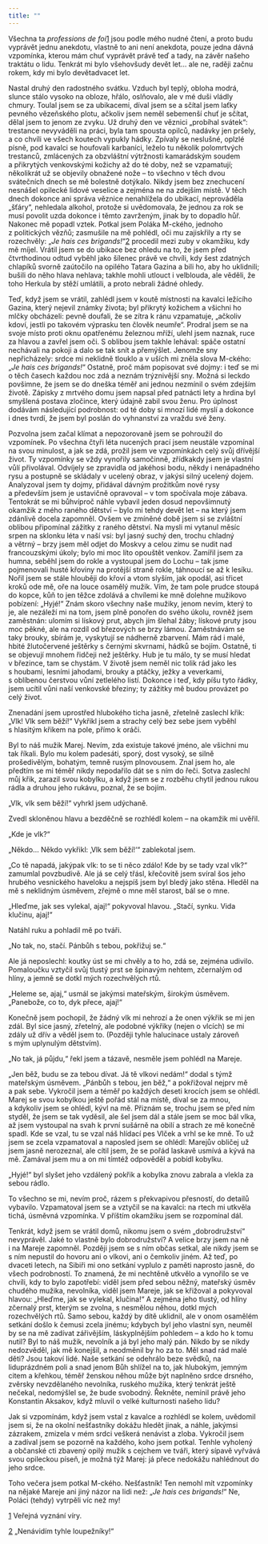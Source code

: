 ```yaml
---
title: ""
---
```


Všechna ta _professions de foi_[1](#footnote-3409-1) jsou podle mého nudné čtení, a proto budu vyprávět jednu anekdotu, vlastně to ani není anekdota, pouze jedna dávná vzpomínka, kterou mám chuť vyprávět právě teď a tady, na závěr našeho traktátu o lidu.
Tenkrát mi bylo všehovšudy devět let… ale ne, raději začnu rokem, kdy mi bylo devětadvacet let.

Nastal druhý den radostného svátku.
Vzduch byl teplý, obloha modrá, slunce stálo vysoko na obloze, hřálo, oslňovalo, ale v mé duši vládly chmury.
Toulal jsem se za ubikacemi, díval jsem se a sčítal jsem laťky pevného vězeňského plotu, ačkoliv jsem neměl sebemenší chuť je sčítat, dělal jsem to jenom ze zvyku.
Už druhý den ve věznici „probíhal svátek“: trestance nevyváděli na práci, byla tam spousta opilců, nadávky jen pršely, a co chvíli ve všech koutech vypukly hádky.
Zpívaly se neslušné, oplzlé písně, pod kavalci se houfovali karbaníci, leželo tu několik polomrtvých trestanců, zmlácených za obzvláštní výtržnosti kamarádským soudem a přikrytých venkovskými kožichy až do té doby, než se vzpamatují; několikrát už se objevily obnažené nože – to všechno v těch dvou svátečních dnech se mě bolestně dotýkalo.
Nikdy jsem bez znechucení nesnášel opilecké lidové veselice a zejména ne na zdejším místě.
V těch dnech dokonce ani správa věznice nenahlížela do ubikací, neprováděla „šťáry“, nehledala alkohol, protože si uvědomovala, že jednou za rok se musí povolit uzda dokonce i těmto zavrženým, jinak by to dopadlo hůř.
Nakonec mě popadl vztek.
Potkal jsem Poláka M-ckého, jednoho z politických vězňů; zasmušile na mě pohlédl, oči mu zajiskřily a rty se rozechvěly: „_Je hais ces brigands!_“[2](#footnote-3409-2) procedil mezi zuby v okamžiku, kdy mě míjel.
Vrátil jsem se do ubikace bez ohledu na to, že jsem před čtvrthodinou odtud vyběhl jako šílenec právě ve chvíli, kdy šest zdatných chlapíků svorně zaútočilo na opilého Tatara Gazina a bili ho, aby ho uklidnili; bušili do něho hlava nehlava; takhle mohli utlouct i velblouda, ale věděli, že toho Herkula by stěží umlátili, a proto nebrali žádné ohledy.

Teď, když jsem se vrátil, zahlédl jsem v koutě místnosti na kavalci ležícího Gazina, který nejevil známky života; byl přikrytý kožichem a všichni ho mlčky obcházeli: pevně doufali, že se zítra k ránu vzpamatuje, „ačkoliv kdoví, jestli po takovém výprasku ten člověk neumře“.
Prodral jsem se na svoje místo proti oknu opatřenému železnou mříží, ulehl jsem naznak, ruce za hlavou a zavřel jsem oči.
S oblibou jsem takhle lehával: spáče ostatní nechávali na pokoji a dalo se tak snít a přemýšlet.
Jenomže sny nepřicházely: srdce mi neklidně tlouklo a v uších mi zněla slova M-ckého: „_Je hais ces brigands!_“ Ostatně, proč mám popisovat své dojmy: i teď se mi o těch časech každou noc zdá a neznám trýznivější sny.
Možná si leckdo povšimne, že jsem se do dneška téměř ani jednou nezmínil o svém zdejším životě.
Zápisky z mrtvého domu jsem napsal před patnácti lety a hrdina byl smyšlená postava zločince, který údajně zabil svou ženu.
Pro úplnost dodávám následující podrobnost: od té doby si mnozí lidé myslí a dokonce i dnes tvrdí, že jsem byl poslán do vyhnanství za vraždu své ženy.

Pozvolna jsem začal klímat a nepozorovaně jsem se pohroužil do vzpomínek.
Po všechna čtyři léta nucených prací jsem neustále vzpomínal na svou minulost, a jak se zdá, prožil jsem ve vzpomínkách celý svůj dřívější život.
Ty vzpomínky se vždy vynořily samočinně, zřídkakdy jsem je vlastní vůlí přivolával.
Odvíjely se zpravidla od jakéhosi bodu, někdy i nenápadného rysu a postupně se skládaly v ucelený obraz, v jakýsi silný ucelený dojem.
Analyzoval jsem ty dojmy, přidával dávným prožitkům nové rysy a především jsem je ustavičně opravoval – v tom spočívala moje zábava.
Tentokrát se mi bůhvíproč náhle vybavil jeden dosud nepovšimnutý okamžik z mého raného dětství – bylo mi tehdy devět let – na který jsem zdánlivě docela zapomněl.
Ovšem ve zmíněné době jsem si se zvláštní oblibou připomínal zážitky z raného dětství.
Na mysli mi vytanul měsíc srpen na sklonku léta v naší vsi: byl jasný suchý den, trochu chladný a větrný – brzy jsem měl odjet do Moskvy a celou zimu se nudit nad francouzskými úkoly; bylo mi moc líto opouštět venkov.
Zamířil jsem za humna, seběhl jsem do rokle a vystoupal jsem do Lochu – tak jsme pojmenovali husté křoviny na protější straně rokle, táhnoucí se až k lesíku.
Nořil jsem se stále hlouběji do křoví a vtom slyším, jak opodál, asi třicet kroků ode mě, oře na louce osamělý mužik.
Vím, že tam pole prudce stoupá do kopce, kůň to jen těžce zdolává a chvílemi ke mně dolehne mužikovo pobízení: „Hyjé!“ Znám skoro všechny naše mužiky, jenom nevím, který to je, ale nezáleží mi na tom, jsem plně ponořen do svého úkolu, rovněž jsem zaměstnán: ulomím si lískový prut, abych jím šlehal žáby; lískové pruty jsou moc pěkné, ale na rozdíl od březových se brzy lámou.
Zaměstnávám se taky brouky, sbírám je, vyskytují se nádherně zbarvení.
Mám rád i malé, hbité žlutočervené ještěrky s černými skvrnami, hádků se bojím.
Ostatně, ti se objevují mnohem řidčeji než ještěrky.
Hub je tu málo, ty se musí hledat v březince, tam se chystám.
V životě jsem neměl nic tolik rád jako les s houbami, lesními jahodami, brouky a ptáčky, ježky a veverkami, s oblíbenou čerstvou vůní zetlelého listí.
Dokonce i teď, kdy píšu tyto řádky, jsem ucítil vůni naší venkovské březiny; ty zážitky mě budou provázet po celý život.

Znenadání jsem uprostřed hlubokého ticha jasně, zřetelně zaslechl křik: „Vlk! Vlk sem běží!“
Vykřikl jsem a strachy celý bez sebe jsem vyběhl s hlasitým křikem na pole, přímo k oráči.

Byl to náš mužik Marej.
Nevím, zda existuje takové jméno, ale všichni mu tak říkali.
Bylo mu kolem padesáti, sporý, dost vysoký, se silně prošedivělým, bohatým, temně rusým plnovousem.
Znal jsem ho, ale předtím se mi téměř nikdy nepodařilo dát se s ním do řeči.
Sotva zaslechl můj křik, zarazil svou kobylku, a když jsem se z rozběhu chytil jednou rukou rádla a druhou jeho rukávu, poznal, že se bojím.

„Vlk, vlk sem běží!“
vyhrkl jsem udýchaně.

Zvedl skloněnou hlavu a bezděčně se rozhlédl kolem – na okamžik mi uvěřil.

„Kde je vlk?“

„Někdo… Někdo vykřikl: ‚Vlk sem běží!‘“
zablekotal jsem.

„Co tě napadá, jakýpak vlk: to se ti něco zdálo! Kde by se tady vzal vlk?“ zamumlal povzbudivě.
Ale já se celý třásl, křečovitě jsem svíral šos jeho hrubého vesnického haveloku a nejspíš jsem byl bledý jako stěna.
Hleděl na mě s neklidným úsměvem, zřejmě o mne měl starost, bál se o mne.

„Hleďme, jak ses vylekal, ajaj!“ pokyvoval hlavou.
„Stačí, synku. Vida klučinu, ajaj!“

Natáhl ruku a pohladil mě po tváři.

„No tak, no, stačí.
Pánbůh s tebou, pokřižuj se.“

Ale já neposlechl: koutky úst se mi chvěly a to ho, zdá se, zejména udivilo.
Pomaloučku vztyčil svůj tlustý prst se špinavým nehtem, zčernalým od hlíny, a jemně se dotkl mých rozechvělých rtů.

„Heleme se, ajaj,“ usmál se jakýmsi mateřským, širokým úsměvem.
„Panebože, co to, dyk přece, ajaj!“

Konečně jsem pochopil, že žádný vlk mi nehrozí a že onen výkřik se mi jen zdál.
Byl sice jasný, zřetelný, ale podobné výkřiky (nejen o vlcích) se mi zdály už dřív a věděl jsem to.
(Později tyhle halucinace ustaly zároveň s mým uplynulým dětstvím).

„No tak, já půjdu,“
řekl jsem a tázavě, nesměle jsem pohlédl na Mareje.

„Jen běž, budu se za tebou dívat.
Já tě vlkovi nedám!“ dodal s týmž mateřským úsměvem.
„Pánbůh s tebou, jen běž,“ a pokřižoval nejprv mě a pak sebe.
Vykročil jsem a téměř po každých deseti krocích jsem se ohlédl.
Marej se svou kobylkou ještě pořád stál na místě, díval se za mnou, a kdykoliv jsem se ohlédl, kývl na mě.
Přiznám se, trochu jsem se před ním styděl, že jsem se tak vyděsil, ale šel jsem dál a stále jsem se moc bál vlka, až jsem vystoupal na svah k první sušárně na obilí a strach ze mě konečně spadl.
Kde se vzal, tu se vzal náš hlídací pes Vlček a vrhl se ke mně.
To už jsem se zcela vzpamatoval a naposled jsem se ohlédl: Marejův obličej už jsem jasně nerozeznal, ale cítil jsem, že se pořád laskavě usmívá a kývá na mě.
Zamával jsem mu a on mi tímtéž odpověděl a pobídl kobylku.

„Hyjé!“ byl slyšet jeho vzdálený pokřik a kobylka znovu zabrala a vlekla za sebou rádlo.

To všechno se mi, nevím proč, rázem s překvapivou přesností, do detailů vybavilo.
Vzpamatoval jsem se a vztyčil se na kavalci: na rtech mi utkvěla tichá, úsměvná vzpomínka.
V příštím okamžiku jsem se rozpomínal dál.

Tenkrát, když jsem se vrátil domů, nikomu jsem o svém „dobrodružství“ nevyprávěl.
Jaké to vlastně bylo dobrodružství? A velice brzy jsem na ně i na Mareje zapomněl.
Později jsem se s ním občas setkal, ale nikdy jsem se s ním nepustil do hovoru ani o vlkovi, ani o čemkoliv jiném.
Až teď, po dvaceti letech, na Sibiři mi ono setkání vyplulo z paměti naprosto jasně, do všech podrobností.
To znamená, že mi nechtěně utkvělo a vynořilo se ve chvíli, kdy to bylo zapotřebí: viděl jsem před sebou něžný, mateřský úsměv chudého mužika, nevolníka, viděl jsem Mareje, jak se křižoval a pokyvoval hlavou: „Hleďme, jak se vylekal, klučina!“ A zejména jeho tlustý, od hlíny zčernalý prst, kterým se zvolna, s nesmělou něhou, dotkl mých rozechvělých rtů.
Samo sebou, každý by dítě uklidnil, ale v onom osamělém setkání došlo k čemusi zcela jinému; kdybych byl jeho vlastní syn, neuměl by se na mě zadívat zářivějším, láskyplnějším pohledem – a kdo ho k tomu nutil? Byl to náš mužik, nevolník a já byl jeho malý pán.
Nikdo by se nikdy nedozvěděl, jak mě konejšil, a neodměnil by ho za to.
Měl snad rád malé děti? Jsou takoví lidé.
Naše setkání se odehrálo beze svědků, na liduprázdném poli a snad jenom Bůh shlížel na to, jak hlubokým, jemným citem a křehkou, téměř ženskou něhou může být naplněno srdce drsného, zvěrsky nevzdělaného nevolníka, ruského mužika, který tenkrát ještě nečekal, nedomýšlel se, že bude svobodný.
Řekněte, nemínil právě jeho Konstantin Aksakov, když mluvil o velké kulturnosti našeho lidu?

Jak si vzpomínám, když jsem vstal z kavalce a rozhlédl se kolem, uvědomil jsem si, že na okolní nešťastníky dokážu hledět jinak, a náhle, jakýmsi zázrakem, zmizela v mém srdci veškerá nenávist a zloba.
Vykročil jsem a zadíval jsem se pozorně na každého, koho jsem potkal.
Tenhle vyholený a občanské cti zbavený opilý mužik s cejchem ve tváři, který sípavě vyřvává svou opileckou píseň, je možná týž Marej: já přece nedokážu nahlédnout do jeho srdce.

Toho večera jsem potkal M-ckého.
Nešťastník! Ten nemohl mít vzpomínky na nějaké Mareje ani jiný názor na lidi než: „_Je hais ces brigands!_“
Ne, Poláci (tehdy) vytrpěli víc než my!

[1](#footnote-3409-1-backlink) Veřejná vyznání víry.

[2](#footnote-3409-2-backlink) „Nenávidím tyhle loupežníky!“